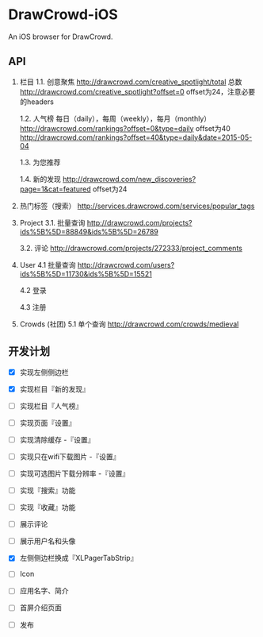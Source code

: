 # DrawCrowd-iOS
An iOS browser for DrawCrowd.

## API
1. 栏目
    1.1. 创意聚焦
    http://drawcrowd.com/creative_spotlight/total                      总数 
    http://drawcrowd.com/creative_spotlight?offset=0                   offset为24，注意必要的headers 

    1.2. 人气榜
    每日（daily），每周（weekly），每月（monthly）
    http://drawcrowd.com/rankings?offset=0&type=daily                   offset为40
    http://drawcrowd.com/rankings?offset=40&type=daily&date=2015-05-04

    1.3. 为您推荐

    1.4. 新的发现
    http://drawcrowd.com/new_discoveries?page=1&cat=featured            offset为24

2. 热门标签（搜索）
http://services.drawcrowd.com/services/popular_tags

3. Project
    3.1. 批量查询
    http://drawcrowd.com/projects?ids%5B%5D=88849&ids%5B%5D=26789
    
    3.2. 评论
    http://drawcrowd.com/projects/272333/project_comments

4. User
    4.1 批量查询
    http://drawcrowd.com/users?ids%5B%5D=11730&ids%5B%5D=15521
    
    4.2 登录

    4.3 注册

5. Crowds (社团)
    5.1 单个查询
    http://drawcrowd.com/crowds/medieval

## 开发计划
- [x] 实现左侧侧边栏
- [x] 实现栏目『新的发现』
- [ ] 实现栏目『人气榜』
- [ ] 实现页面『设置』
- [ ] 实现清除缓存 -『设置』
- [ ] 实现只在wifi下载图片 -『设置』
- [ ] 实现可选图片下载分辨率 -『设置』
- [ ] 实现『搜索』功能
- [ ] 实现『收藏』功能
- [ ] 展示评论
- [ ] 展示用户名和头像
- [x] 左侧侧边栏换成『XLPagerTabStrip』
- [ ] Icon
- [ ] 应用名字、简介
- [ ] 首屏介绍页面
- [ ] 发布
































